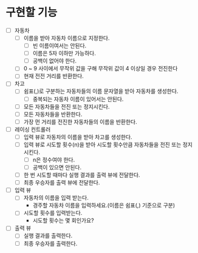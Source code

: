 # 구현할 기능
- [ ] 자동차
  - [ ] 이름을 받아 자동차 이름으로 지정한다.
    - [ ] 빈 이름이여서는 안된다.
    - [ ] 이름은 5자 이하만 가능하다.
    - [ ] 공백이 없어야 한다.
  - [ ] 0 ~ 9 사이에서 무작위 값을 구해 무작위 값이 4 이상일 경우 전진한다
  - [ ] 현재 전전 거리를 반환한다.
- [ ] 차고
  - [ ] 쉼표(,)로 구분하는 자동차들의 이름 문자열을 받아 자동차를 생성한다.
    - [ ] 중복되는 자동차 이름이 있어서는 안된다.
  - [ ] 모든 자동차들을 전진 또는 정지시킨다.
  - [ ] 모든 자동차들을 반환한다.
  - [ ] 가장 먼 거리를 전진한 자동차들의 이름을 반환한다.
- [ ] 레이싱 컨트롤러
  - [ ] 입력 뷰로 자동차의 이름을 받아 차고를 생성한다.
  - [ ] 입력 뷰로 시도할 횟수(n)을 받아 시도할 횟수만큼 자동차들을 전진 또는 정지 시킨다.
    - [ ] n은 정수여야 한다.
    - [ ] 공백이 있으면 안된다.
  - [ ] 한 번 시도할 때마다 실행 결과를 출력 뷰에 전달한다.
  - [ ] 최종 우승자를 출력 뷰에 전달한다.
- [ ] 입력 뷰
  - [ ] 자동차의 이름을 입력 받는다.
    - 경주할 자동차 이름을 입력하세요.(이름은 쉼표(,) 기준으로 구분)
  - [ ] 시도할 횟수를 입력받는다.
    - 시도할 횟수는 몇 회인가요?
- [ ] 출력 뷰
  - [ ] 실행 결과를 출력한다.
  - [ ] 최종 우승자를 출력한다.
